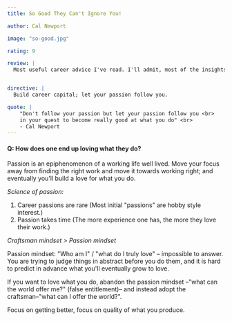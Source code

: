 ```yaml
---
title: So Good They Can't Ignore You!

author: Cal Newport

image: "so-good.jpg"

rating: 9

review: |
  Most useful career advice I've read. I'll admit, most of the insights now upon reflection seem obvious. Only goes to show how easy it is to wrap your thoughts around bad advice just cause it's sexier,i.e., follow your passion. Before you quit your job on a whim, read this book&mdash;I'm glad I did&mdash; and go build some career capital.(Only criticism: very repetitive--I recommend the audio version.)


directive: |
  Build career capital; let your passion follow you.

quote: |
    "Don't follow your passion but let your passion follow you <br>
    in your quest to become really good at what you do" <br>
    - Cal Newport
---
```


#### Q: How does one end up loving what they do?

Passion is an epiphenomenon of a working life well lived. Move your focus away from finding the right work and move it towards working right; and eventually you'll build a love for what you do.

*Science of passion:*

1. Career passions are rare (Most initial "passions" are hobby style interest.)
2. Passion takes time (The more experience one has, the more they love their work.)

*Craftsman mindset > Passion mindset*

Passion mindset: "Who am I" / "what do I truly love" – impossible to answer. You are trying to judge things in abstract before you do them, and it is hard to predict in advance what you'll eventually grow to love.

If you want to love what you do, abandon the passion mindset –"what can the world offer me?" (false entitlement)– and instead adopt the craftsman–"what can I offer the world?".

Focus on getting better, focus on quality of what you produce.
